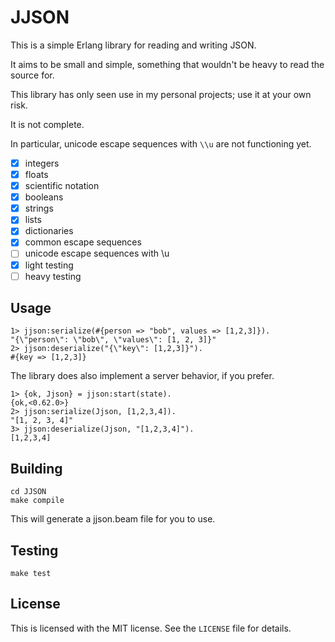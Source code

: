 # JJSON

This is a simple Erlang library for reading and writing JSON.

It aims to be small and simple, something that wouldn't be heavy to read the source for.

This library has only seen use in my personal projects; use it at your own risk.

It is not complete.

In particular, unicode escape sequences with `\\u` are not functioning yet.

- [x] integers
- [x] floats
- [x] scientific notation
- [x] booleans
- [x] strings
- [x] lists
- [x] dictionaries
- [x] common escape sequences
- [ ] unicode escape sequences with \\u
- [x] light testing
- [ ] heavy testing

## Usage

    1> jjson:serialize(#{person => "bob", values => [1,2,3]}).
    "{\"person\": \"bob\", \"values\": [1, 2, 3]}"
    2> jjson:deserialize("{\"key\": [1,2,3]}").
    #{key => [1,2,3]}

The library does also implement a server behavior, if you prefer.

    1> {ok, Jjson} = jjson:start(state).
    {ok,<0.62.0>}
    2> jjson:serialize(Jjson, [1,2,3,4]).
    "[1, 2, 3, 4]"
    3> jjson:deserialize(Jjson, "[1,2,3,4]").
    [1,2,3,4]

## Building

    cd JJSON
    make compile

This will generate a jjson.beam file for you to use.

## Testing

    make test

## License

This is licensed with the MIT license.
See the `LICENSE` file for details.
